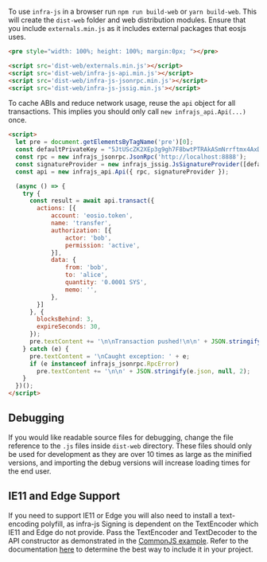 To use `infra-js` in a browser run `npm run build-web` or `yarn build-web`.  This will create the `dist-web` folder and web distribution modules.  Ensure that you include `externals.min.js` as it includes external packages that eosjs uses.
```html
<pre style="width: 100%; height: 100%; margin:0px; "></pre>

<script src='dist-web/externals.min.js'></script>
<script src='dist-web/infra-js-api.min.js'></script>
<script src='dist-web/infra-js-jsonrpc.min.js'></script>
<script src='dist-web/infra-js-jssig.min.js'></script>
```

To cache ABIs and reduce network usage, reuse the `api` object for all transactions.  This implies you should only call `new infrajs_api.Api(...)` once.
```html
<script>
  let pre = document.getElementsByTagName('pre')[0];
  const defaultPrivateKey = "5JtUScZK2XEp3g9gh7F8bwtPTRAkASmNrrftmx4AxDKD5K4zDnr"; // bob
  const rpc = new infrajs_jsonrpc.JsonRpc('http://localhost:8888');
  const signatureProvider = new infrajs_jssig.JsSignatureProvider([defaultPrivateKey]);
  const api = new infrajs_api.Api({ rpc, signatureProvider });

  (async () => {
    try {
      const result = await api.transact({
        actions: [{
            account: 'eosio.token',
            name: 'transfer',
            authorization: [{
                actor: 'bob',
                permission: 'active',
            }],
            data: {
                from: 'bob',
                to: 'alice',
                quantity: '0.0001 SYS',
                memo: '',
            },
        }]
      }, {
        blocksBehind: 3,
        expireSeconds: 30,
      });
      pre.textContent += '\n\nTransaction pushed!\n\n' + JSON.stringify(result, null, 2);
    } catch (e) {
      pre.textContent = '\nCaught exception: ' + e;
      if (e instanceof infrajs_jsonrpc.RpcError)
        pre.textContent += '\n\n' + JSON.stringify(e.json, null, 2);
    }
  })();
</script>
```

## Debugging
If you would like readable source files for debugging, change the file reference to the `.js` files inside `dist-web` directory.  These files should only be used for development as they are over 10 times as large as the minified versions, and importing the debug versions will increase loading times for the end user.

## IE11 and Edge Support
If you need to support IE11 or Edge you will also need to install a text-encoding polyfill, as infra-js Signing is dependent on the TextEncoder which IE11 and Edge do not provide.  Pass the TextEncoder and TextDecoder to the API constructor as demonstrated in the [CommonJS example](01_commonjs.md).  Refer to the documentation [here](https://github.com/inexorabletash/text-encoding) to determine the best way to include it in your project.